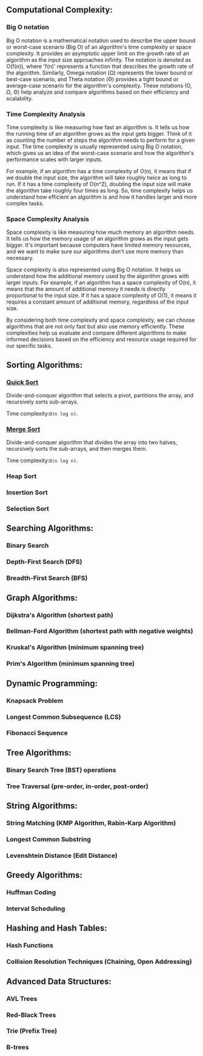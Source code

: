 
## Computational Complexity:

### Big O notation
Big O notation is a mathematical notation used to describe the upper bound or worst-case scenario (Big O) of an algorithm's time complexity or space complexity. It provides an asymptotic upper limit on the growth rate of an algorithm as the input size approaches infinity. The notation is denoted as O(f(n)), where 'f(n)' represents a function that describes the growth rate of the algorithm. Similarly, Omega notation (Ω) represents the lower bound or best-case scenario, and Theta notation (Θ) provides a tight bound or average-case scenario for the algorithm's complexity. These notations (O, Ω, Θ) help analyze and compare algorithms based on their efficiency and scalability.


### Time Complexity Analysis
Time complexity is like measuring how fast an algorithm is. It tells us how the running time of an algorithm grows as the input gets bigger. Think of it as counting the number of steps the algorithm needs to perform for a given input. The time complexity is usually represented using Big O notation, which gives us an idea of the worst-case scenario and how the algorithm's performance scales with larger inputs.

For example, if an algorithm has a time complexity of O(n), it means that if we double the input size, the algorithm will take roughly twice as long to run. If it has a time complexity of O(n^2), doubling the input size will make the algorithm take roughly four times as long. So, time complexity helps us understand how efficient an algorithm is and how it handles larger and more complex tasks.

### Space Complexity Analysis
Space complexity is like measuring how much memory an algorithm needs. It tells us how the memory usage of an algorithm grows as the input gets bigger. It's important because computers have limited memory resources, and we want to make sure our algorithms don't use more memory than necessary.

Space complexity is also represented using Big O notation. It helps us understand how the additional memory used by the algorithm grows with larger inputs. For example, if an algorithm has a space complexity of O(n), it means that the amount of additional memory it needs is directly proportional to the input size. If it has a space complexity of O(1), it means it requires a constant amount of additional memory, regardless of the input size.

By considering both time complexity and space complexity, we can choose algorithms that are not only fast but also use memory efficiently. These complexities help us evaluate and compare different algorithms to make informed decisions based on the efficiency and resource usage required for our specific tasks.

## Sorting Algorithms:

### [Quick Sort](./sorting/quicksort.go)
Divide-and-conquer algorithm that selects a pivot, partitions the array, and recursively sorts sub-arrays. 

Time complexity:`O(n log n)`.

### [Merge Sort](./sorting/mergesort.go)
Divide-and-conquer algorithm that divides the array into two halves,
recursively sorts the sub-arrays, and then merges them.

Time complexity:`O(n log n)`.

### Heap Sort

### Insertion Sort

### Selection Sort

## Searching Algorithms:

### Binary Search

### Depth-First Search (DFS)

### Breadth-First Search (BFS)

## Graph Algorithms:

### Dijkstra's Algorithm (shortest path)
### Bellman-Ford Algorithm (shortest path with negative weights)
### Kruskal's Algorithm (minimum spanning tree)
### Prim's Algorithm (minimum spanning tree)

## Dynamic Programming:

### Knapsack Problem
### Longest Common Subsequence (LCS)
### Fibonacci Sequence


## Tree Algorithms:

### Binary Search Tree (BST) operations
### Tree Traversal (pre-order, in-order, post-order)


## String Algorithms:

### String Matching (KMP Algorithm, Rabin-Karp Algorithm)
### Longest Common Substring
### Levenshtein Distance (Edit Distance)


## Greedy Algorithms:

### Huffman Coding
### Interval Scheduling


## Hashing and Hash Tables:

### Hash Functions
### Collision Resolution Techniques (Chaining, Open Addressing)

## Advanced Data Structures:

### AVL Trees
### Red-Black Trees
### Trie (Prefix Tree)
### B-trees
